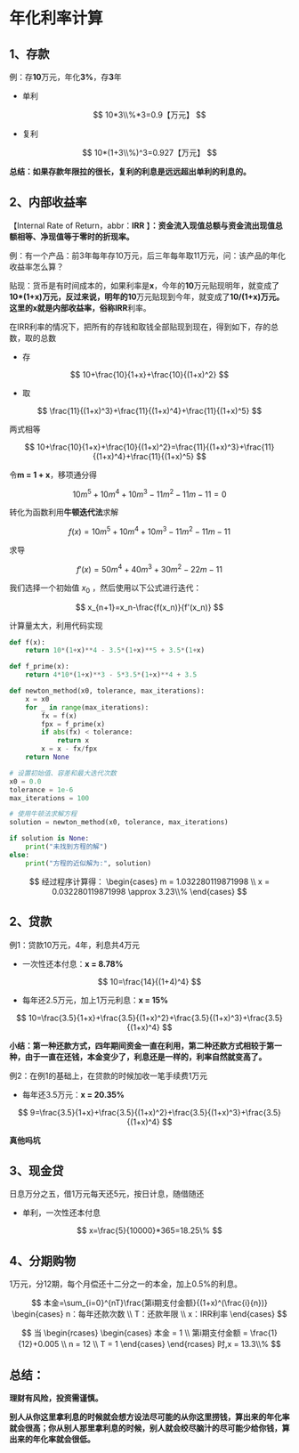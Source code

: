# 年化利率计算

## 1、存款

例：存**10**万元，年化**3%**，存**3**年

- 单利

$$
10*3\\%*3=0.9【万元】
$$

- 复利

$$
10*(1+3\\%)^3=0.927【万元】
$$

**总结：如果存款年限拉的很长，复利的利息是远远超出单利的利息的。**

## 2、内部收益率

【Internal Rate of Return，abbr：**IRR** 】**：资金流入现值总额与资金流出现值总额相等、净现值等于零时的折现率。**

例：有一个产品：前3年每年存10万元，后三年每年取11万元，问：该产品的年化收益率怎么算？

贴现：货币是有时间成本的，如果利率是**x**，今年的**10**万元贴现明年，就变成了**10*(1+x)**万元，反过来说，明年的**10**万元贴现到今年，就变成了**10/(1+x)**万元。这里的x就是内部收益率，俗称**IRR**利率。

在IRR利率的情况下，把所有的存钱和取钱全部贴现到现在，得到如下，存的总数，取的总数

- 存

$$
10+\frac{10}{1+x}+\frac{10}{(1+x)^2}
$$

- 取

$$
\frac{11}{(1+x)^3}+\frac{11}{(1+x)^4}+\frac{11}{(1+x)^5}
$$

两式相等

$$
10+\frac{10}{1+x}+\frac{10}{(1+x)^2}=\frac{11}{(1+x)^3}+\frac{11}{(1+x)^4}+\frac{11}{(1+x)^5}
$$

令**m = 1 + x**，移项通分得

$$
10m^5+10m^4+10m^3-11m^2-11m-11=0
$$

转化为函数利用**牛顿迭代法**求解

$$
f(x)=10m^5+10m^4+10m^3-11m^2-11m-11
$$

求导

$$
f'(x)=50m^4+40m^3+30m^2-22m-11
$$

我们选择一个初始值 $x_0$ ，然后使用以下公式进行迭代：

$$
x_{n+1}=x_n-\frac{f(x_n)}{f'(x_n)}
$$

计算量太大，利用代码实现

```python
def f(x):
    return 10*(1+x)**4 - 3.5*(1+x)**5 + 3.5*(1+x)

def f_prime(x):
    return 4*10*(1+x)**3 - 5*3.5*(1+x)**4 + 3.5

def newton_method(x0, tolerance, max_iterations):
    x = x0
    for _ in range(max_iterations):
        fx = f(x)
        fpx = f_prime(x)
        if abs(fx) < tolerance:
            return x
        x = x - fx/fpx
    return None

# 设置初始值、容差和最大迭代次数
x0 = 0.0
tolerance = 1e-6
max_iterations = 100

# 使用牛顿法求解方程
solution = newton_method(x0, tolerance, max_iterations)

if solution is None:
    print("未找到方程的解")
else:
    print("方程的近似解为:", solution)
```

$$
经过程序计算得：
\begin{cases} 
m = 1.032280119871998 \\ 
x = 0.032280119871998 \approx 3.23\\% 
\end{cases}
$$

## 2、贷款

例1：贷款10万元，4年，利息共4万元

- 一次性还本付息：**x = 8.78%**

$$
10=\frac{14}{(1+4)^4}
$$

- 每年还2.5万元，加上1万元利息：**x = 15%**

$$
10=\frac{3.5}{1+x}+\frac{3.5}{(1+x)^2}+\frac{3.5}{(1+x)^3}+\frac{3.5}{(1+x)^4}
$$

**小结：第一种还款方式，四年期间资金一直在利用，第二种还款方式相较于第一种，由于一直在还钱，本金变少了，利息还是一样的，利率自然就变高了。**

例2：在例1的基础上，在贷款的时候加收一笔手续费1万元

- 每年还3.5万元：**x = 20.35%**

$$
9=\frac{3.5}{1+x}+\frac{3.5}{(1+x)^2}+\frac{3.5}{(1+x)^3}+\frac{3.5}{(1+x)^4}
$$

**真他吗坑**

## 3、现金贷

日息万分之五，借1万元每天还5元，按日计息，随借随还

- 单利，一次性还本付息

$$
x=\frac{5}{10000}*365=18.25\%
$$

## 4、分期购物

1万元，分12期，每个月偿还十二分之一的本金，加上0.5%的利息。

$$
本金=\sum_{i=0}^{nT}\frac{第i期支付金额}{(1+x)^(\frac{i}{n})}
\begin{cases} 
n：每年还款次数 \\ 
T：还款年限 \\ 
x：IRR利率
\end{cases}
$$

$$
当
\begin{rcases} 
\begin{cases}
本金 = 1 \\ 
第i期支付金额 = \frac{1}{12}+0.005 \\ 
n = 12 \\ 
T = 1 
\end{cases}
\end{rcases}
时,x = 13.3\\%
$$

## 总结：

**理财有风险，投资需谨慎。**

**别人从你这里拿利息的时候就会想方设法尽可能的从你这里捞钱，算出来的年化率就会很高；你从别人那里拿利息的时候，别人就会绞尽脑汁的尽可能少给你钱，算出来的年化率就会很低。**
